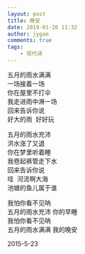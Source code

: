 ```yaml
---
layout: post
title: 晚安
date: 2019-01-26 11:32
author: jygao
comments: true
tags:
    - 现代诗
---
```

<!-- wp:paragraph -->
<p>















五月的雨水满满<br>
一场接着一场<br>
你在屋里不打伞<br>
我走进雨中淋一场<br>
回来告诉你说<br>
好大的雨&nbsp; 好好玩



</p>
<!-- /wp:paragraph -->

<!-- wp:paragraph -->
<p>















五月的雨水充沛<br>
洪水涨了又退<br>
你在梦里听着睡<br>
我卷起裤管走下水<br>
回来告诉你说 <br>
哇&nbsp; 河流啊大海 <br>
池塘的鱼儿属于谁



</p>
<!-- /wp:paragraph -->

<!-- wp:paragraph -->
<p>















我怕你看不见呐<br>
五月的雨水充沛 你的早睡<br>
我怕你看不见呐<br>
五月的雨水满满 我的晚安



</p>
<!-- /wp:paragraph -->

<!-- wp:paragraph -->
<p>















2015-5-23



</p>
<!-- /wp:paragraph -->
